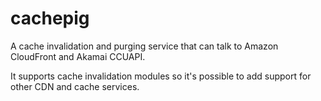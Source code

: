 cachepig
========

A cache invalidation and purging service that can talk to Amazon CloudFront and Akamai CCUAPI.  

It supports cache invalidation modules so it's possible to add support for other CDN and cache services.
